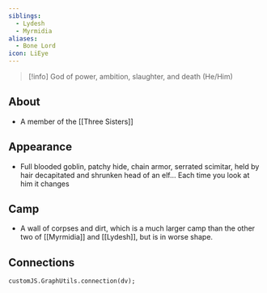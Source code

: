 ```yaml
---
siblings:
  - Lydesh
  - Myrmidia
aliases:
  - Bone Lord
icon: LiEye
---
```

> [!info] God of power, ambition, slaughter, and death
> (He/Him)

## About

- A member of the [[Three Sisters]]

## Appearance

- Full blooded goblin, patchy hide, chain armor, serrated scimitar, held by hair decapitated and shrunken head of an elf... Each time you look at him it changes

## Camp

- A wall of corpses and dirt, which is a much larger camp than the other two of [[Myrmidia]] and [[Lydesh]], but is in worse shape. 

## Connections

```dataviewjs
customJS.GraphUtils.connection(dv);
```
